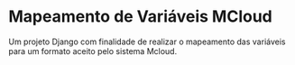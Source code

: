# Mapeamento de Variáveis MCloud
Um projeto Django com finalidade de realizar o mapeamento das variáveis para um formato aceito pelo sistema Mcloud.
